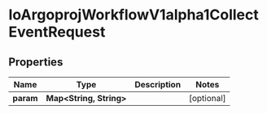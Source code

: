 

# IoArgoprojWorkflowV1alpha1CollectEventRequest


## Properties

Name | Type | Description | Notes
------------ | ------------- | ------------- | -------------
**param** | **Map&lt;String, String&gt;** |  |  [optional]



